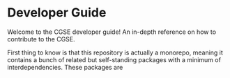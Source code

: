 # Developer Guide

Welcome to the CGSE developer guide! An in-depth reference on how to contribute to the CGSE.

First thing to know is that this repository is actually a monorepo, meaning it contains a bunch of related but 
self-standing packages with a minimum of interdependencies. These packages are  
